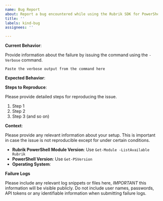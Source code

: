 ```yaml
---
name: Bug Report
about: Report a bug encountered while using the Rubrik SDK for PowerShell.
title: ''
labels: kind-bug
assignees: ''

---
```


<!-- Please use this template while reporting a bug and provide as much info as possible. Not doing so may result in your bug not being addressed in a timely manner. Thanks!-->

<!--  Any bug reports submitted will be visible publicly, do not include confidential information in this bug report.!-->

**Current Behavior**:

Provide information about the failure by issuing the command using the `-Verbose` command.

```
Paste the verbose output from the command here
```

**Expected Behavior**:

**Steps to Reproduce**:

Please provide detailed steps for reproducing the issue.

1. Step 1
1. Step 2
1. Step 3 (and so on)

**Context**:

Please provide any relevant information about your setup. This is important in case the issue is not reproducible except for under certain conditions.

* **Rubrik PowerShell Module Version**: Use `Get-Module -ListAvailable Rubrik`
* **PowerShell Version**: Use `Get-PSVersion`
* **Operating System**:

**Failure Logs**

Please include any relevant log snippets or files here, *IMPORTANT* this information will be visible publicly. Do not include user names, passwords, API tokens or any identifiable information when submitting failure logs.
